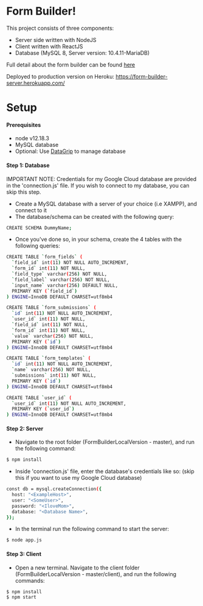 
# Form Builder!

This project consists of three components:
- Server side written with NodeJS
- Client written with ReactJS
- Database (MySQL 8, Server version: 10.4.11-MariaDB)

Full detail about the form builder can be found [here](https://github.com/wix-incubator/form-builder-exam#form-submit-page)

Deployed to production version on Heroku: https://form-builder-server.herokuapp.com/

# Setup

#### Prerequisites
- node v12.18.3
- MySQL database 
- Optional: Use [DataGrip](https://www.jetbrains.com/datagrip/) to manage database

#### Step 1: Database
IMPORTANT NOTE: Credentials for my Google Cloud database are provided in the 'connection.js' file. If you wish to connect to my database, you can skip this step. 

- Create a MySQL database with a server of your choice (i.e XAMPP),  and connect to it
- The database/schema can be created with the following query:
```sh
CREATE SCHEMA DummyName;
```
- Once you've done so, in your schema, create the 4 tables with the following queries: 
```sh
CREATE TABLE `form_fields` (
  `field_id` int(11) NOT NULL AUTO_INCREMENT,
  `form_id` int(11) NOT NULL,
  `field_type` varchar(256) NOT NULL,
  `field_label` varchar(256) NOT NULL,
  `input_name` varchar(256) DEFAULT NULL,
  PRIMARY KEY (`field_id`)
) ENGINE=InnoDB DEFAULT CHARSET=utf8mb4
```
```sh
CREATE TABLE `form_submissions` (
  `id` int(11) NOT NULL AUTO_INCREMENT,
  `user_id` int(11) NOT NULL,
  `field_id` int(11) NOT NULL,
  `form_id` int(11) NOT NULL,
  `value` varchar(256) NOT NULL,
  PRIMARY KEY (`id`)
) ENGINE=InnoDB DEFAULT CHARSET=utf8mb4
```
```sh
CREATE TABLE `form_templates` (
  `id` int(11) NOT NULL AUTO_INCREMENT,
  `name` varchar(256) NOT NULL,
  `submissions` int(11) NOT NULL,
  PRIMARY KEY (`id`)
) ENGINE=InnoDB DEFAULT CHARSET=utf8mb4
```
```sh
CREATE TABLE `user_id` (
  `user_id` int(11) NOT NULL AUTO_INCREMENT,
  PRIMARY KEY (`user_id`)
) ENGINE=InnoDB DEFAULT CHARSET=utf8mb4
```

#### Step 2: Server
 
 - Navigate to the root folder (FormBuilderLocalVersion - master), and run the following command:
```sh
$ npm install
```
- Inside 'connection.js' file, enter the database's credentials like so: (skip this if you want to use my Google Cloud database)
```sh
const db = mysql.createConnection({
  host: "<ExampleHost>",
  user: "<SomeUser>",
  password: "<IloveMom>",
  database: "<Database Name>",
});
```
- In the terminal run the following command to start the server:
```sh
$ node app.js
```

#### Step 3: Client

- Open a new terminal. Navigate to the client folder (FormBuilderLocalVersion - master/client), and run the following commands:
```sh
$ npm install
$ npm start
```
